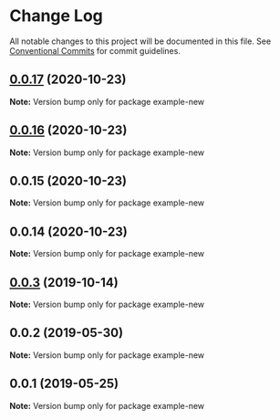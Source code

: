 # Change Log

All notable changes to this project will be documented in this file.
See [Conventional Commits](https://conventionalcommits.org) for commit guidelines.

## [0.0.17](https://github.com/error-reporter/bexer/compare/v0.0.16...v0.0.17) (2020-10-23)

**Note:** Version bump only for package example-new





## [0.0.16](https://github.com/error-reporter/bexer/compare/v0.0.15...v0.0.16) (2020-10-23)

**Note:** Version bump only for package example-new





## 0.0.15 (2020-10-23)

**Note:** Version bump only for package example-new





## 0.0.14 (2020-10-23)

**Note:** Version bump only for package example-new





## [0.0.3](https://github.com/error-reporter/bexer/compare/example-new@0.0.2...example-new@0.0.3) (2019-10-14)

**Note:** Version bump only for package example-new





## 0.0.2 (2019-05-30)

**Note:** Version bump only for package example-new





## 0.0.1 (2019-05-25)

**Note:** Version bump only for package example-new
